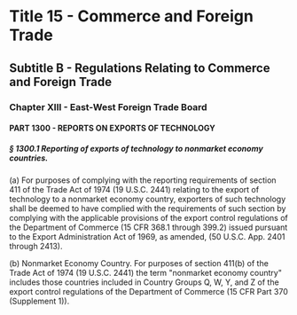 
# Title 15 - Commerce and Foreign Trade
## Subtitle B - Regulations Relating to Commerce and Foreign Trade
### Chapter XIII - East-West Foreign Trade Board
#### PART 1300 - REPORTS ON EXPORTS OF TECHNOLOGY
##### § 1300.1 Reporting of exports of technology to nonmarket economy countries.

(a) For purposes of complying with the reporting requirements of section 411 of the Trade Act of 1974 (19 U.S.C. 2441) relating to the export of technology to a nonmarket economy country, exporters of such technology shall be deemed to have complied with the requirements of such section by complying with the applicable provisions of the export control regulations of the Department of Commerce (15 CFR 368.1 through 399.2) issued pursuant to the Export Administration Act of 1969, as amended, (50 U.S.C. App. 2401 through 2413).

(b) Nonmarket Economy Country. For purposes of section 411(b) of the Trade Act of 1974 (19 U.S.C. 2441) the term "nonmarket economy country" includes those countries included in Country Groups Q, W, Y, and Z of the export control regulations of the Department of Commerce (15 CFR Part 370 (Supplement 1)).
